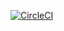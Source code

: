 [![CircleCI](https://dl.circleci.com/status-badge/img/circleci/6PwmZJHxtL7B1Y4noLeTwj/7JeSjaCFLa6FCugnraVCES/tree/master.svg?style=svg)](https://dl.circleci.com/status-badge/redirect/circleci/6PwmZJHxtL7B1Y4noLeTwj/7JeSjaCFLa6FCugnraVCES/tree/master)
